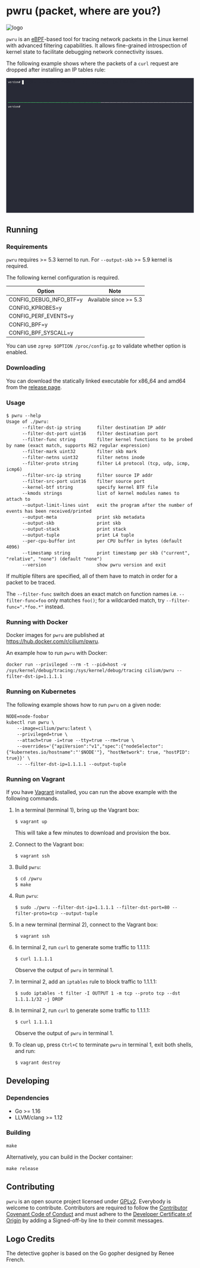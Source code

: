 # pwru (packet, where are you?)

![logo](logo.png "Detective Gopher is looking for packet traces left by eBPF bee")

`pwru` is an [eBPF](https://ebpf.io)-based tool for tracing network packets in
the Linux kernel with advanced filtering capabilities. It allows fine-grained
introspection of kernel state to facilitate debugging network connectivity issues.

The following example shows where the packets of a `curl` request are dropped
after installing an IP tables rule:

![demo](demo.gif)

## Running

### Requirements

`pwru` requires >= 5.3 kernel to run. For `--output-skb` >= 5.9 kernel is required.

The following kernel configuration is required.

|           Option        |        Note            |
| ----------------------- | ---------------------- |
| CONFIG_DEBUG_INFO_BTF=y | Available since >= 5.3 |
| CONFIG_KPROBES=y        |                        |
| CONFIG_PERF_EVENTS=y    |                        |
| CONFIG_BPF=y            |                        |
| CONFIG_BPF_SYSCALL=y    |                        |

You can use `zgrep $OPTION /proc/config.gz` to validate whether option is enabled.

### Downloading

You can download the statically linked executable for x86\_64 and amd64 from the
[release page](https://github.com/cilium/pwru/releases).

### Usage

```
$ pwru --help
Usage of ./pwru:
      --filter-dst-ip string      filter destination IP addr
      --filter-dst-port uint16    filter destination port
      --filter-func string        filter kernel functions to be probed by name (exact match, supports RE2 regular expression)
      --filter-mark uint32        filter skb mark
      --filter-netns uint32       filter netns inode
      --filter-proto string       filter L4 protocol (tcp, udp, icmp, icmp6)
      --filter-src-ip string      filter source IP addr
      --filter-src-port uint16    filter source port
      --kernel-btf string         specify kernel BTF file
      --kmods strings             list of kernel modules names to attach to
      --output-limit-lines uint   exit the program after the number of events has been received/printed
      --output-meta               print skb metadata
      --output-skb                print skb
      --output-stack              print stack
      --output-tuple              print L4 tuple
      --per-cpu-buffer int        per CPU buffer in bytes (default 4096)
      --timestamp string          print timestamp per skb ("current", "relative", "none") (default "none")
      --version                   show pwru version and exit
```

If multiple filters are specified, all of them have to match in order for a
packet to be traced.

The `--filter-func` switch does an exact match on function names i.e.
`--filter-func=foo` only matches `foo()`; for a wildcarded match, try
`--filter-func=".*foo.*"` instead.

### Running with Docker

Docker images for `pwru` are published at https://hub.docker.com/r/cilium/pwru.

An example how to run `pwru` with Docker:

```
docker run --privileged --rm -t --pid=host -v /sys/kernel/debug/tracing:/sys/kernel/debug/tracing cilium/pwru --filter-dst-ip=1.1.1.1
```

### Running on Kubernetes

The following example shows how to run `pwru` on a given node:
```
NODE=node-foobar
kubectl run pwru \
    --image=cilium/pwru:latest \
    --privileged=true \
    --attach=true -i=true --tty=true --rm=true \
    --overrides='{"apiVersion":"v1","spec":{"nodeSelector":{"kubernetes.io/hostname":"'$NODE'"}, "hostNetwork": true, "hostPID": true}}' \
    -- --filter-dst-ip=1.1.1.1 --output-tuple
```

### Running on Vagrant

If you have [Vagrant](https://www.vagrantup.com/) installed, you can run the
above example with the following commands.

1. In a terminal (terminal 1), bring up the Vagrant box:
   ```console
   $ vagrant up
   ```
   This will take a few minutes to download and provision the box.

2. Connect to the Vagrant box:
   ```console
   $ vagrant ssh
   ```

3. Build `pwru`:
   ```console
   $ cd /pwru
   $ make
   ```

4. Run `pwru`:
   ```console
   $ sudo ./pwru --filter-dst-ip=1.1.1.1 --filter-dst-port=80 --filter-proto=tcp --output-tuple
   ```

5. In a new terminal (terminal 2), connect to the Vagrant box:
   ```console
   $ vagrant ssh
   ```

6. In terminal 2, run `curl` to generate some traffic to 1.1.1.1:
   ```console
   $ curl 1.1.1.1
   ```
   Observe the output of `pwru` in terminal 1.

7. In terminal 2, add an `iptables` rule to block traffic to 1.1.1.1:
   ```console
   $ sudo iptables -t filter -I OUTPUT 1 -m tcp --proto tcp --dst 1.1.1.1/32 -j DROP
   ```

8. In terminal 2, run `curl` to generate some traffic to 1.1.1.1:
   ```console
   $ curl 1.1.1.1
   ```
   Observe the output of `pwru` in terminal 1.

9. To clean up, press `Ctrl+C` to terminate `pwru` in terminal 1, exit both
   shells, and run:
   ```console
   $ vagrant destroy
   ```

## Developing

### Dependencies

* Go >= 1.16
* LLVM/clang >= 1.12

### Building

```
make
```

Alternatively, you can build in the Docker container:

```
make release
```

## Contributing

`pwru` is an open source project licensed under [GPLv2](LICENSE). Everybody is
welcome to contribute. Contributors are required to follow the
[Contributor Covenant Code of Conduct](https://www.contributor-covenant.org/version/1/4/code-of-conduct/)
and must adhere to the [Developer Certificate of Origin](https://developercertificate.org/)
by adding a Signed-off-by line to their commit messages.

## Logo Credits

The detective gopher is based on the Go gopher designed by Renee French.
